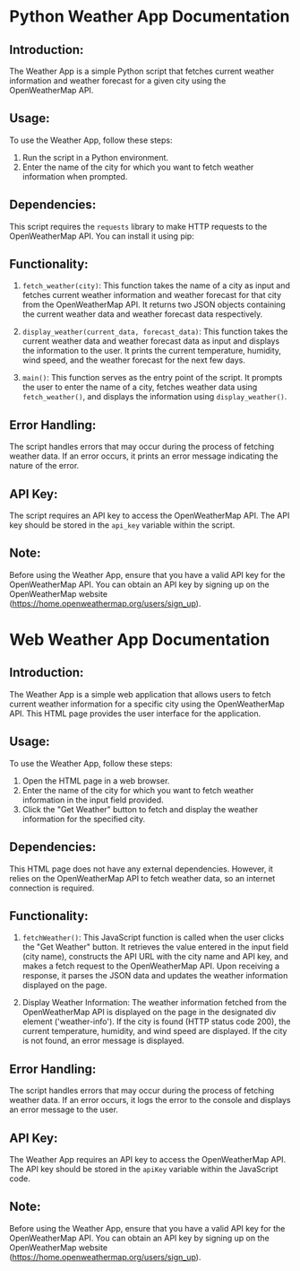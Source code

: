 Python Weather App Documentation
=========================

Introduction:
--------------
The Weather App is a simple Python script that fetches current weather information and weather forecast for a given city using the OpenWeatherMap API.

Usage:
-------
To use the Weather App, follow these steps:
1. Run the script in a Python environment.
2. Enter the name of the city for which you want to fetch weather information when prompted.

Dependencies:
---------------
This script requires the `requests` library to make HTTP requests to the OpenWeatherMap API. You can install it using pip:

Functionality:
----------------
1. `fetch_weather(city)`: This function takes the name of a city as input and fetches current weather information and weather forecast for that city from the OpenWeatherMap API. It returns two JSON objects containing the current weather data and weather forecast data respectively.

2. `display_weather(current_data, forecast_data)`: This function takes the current weather data and weather forecast data as input and displays the information to the user. It prints the current temperature, humidity, wind speed, and the weather forecast for the next few days.

3. `main()`: This function serves as the entry point of the script. It prompts the user to enter the name of a city, fetches weather data using `fetch_weather()`, and displays the information using `display_weather()`.

Error Handling:
------------------
The script handles errors that may occur during the process of fetching weather data. If an error occurs, it prints an error message indicating the nature of the error.

API Key:
----------
The script requires an API key to access the OpenWeatherMap API. The API key should be stored in the `api_key` variable within the script.

Note:
------
Before using the Weather App, ensure that you have a valid API key for the OpenWeatherMap API. You can obtain an API key by signing up on the OpenWeatherMap website (https://home.openweathermap.org/users/sign_up).

Web Weather App Documentation
=========================

Introduction:
--------------
The Weather App is a simple web application that allows users to fetch current weather information for a specific city using the OpenWeatherMap API. This HTML page provides the user interface for the application.

Usage:
-------
To use the Weather App, follow these steps:
1. Open the HTML page in a web browser.
2. Enter the name of the city for which you want to fetch weather information in the input field provided.
3. Click the "Get Weather" button to fetch and display the weather information for the specified city.

Dependencies:
---------------
This HTML page does not have any external dependencies. However, it relies on the OpenWeatherMap API to fetch weather data, so an internet connection is required.

Functionality:
----------------
1. `fetchWeather()`: This JavaScript function is called when the user clicks the "Get Weather" button. It retrieves the value entered in the input field (city name), constructs the API URL with the city name and API key, and makes a fetch request to the OpenWeatherMap API. Upon receiving a response, it parses the JSON data and updates the weather information displayed on the page.

2. Display Weather Information: The weather information fetched from the OpenWeatherMap API is displayed on the page in the designated div element ('weather-info'). If the city is found (HTTP status code 200), the current temperature, humidity, and wind speed are displayed. If the city is not found, an error message is displayed.

Error Handling:
------------------
The script handles errors that may occur during the process of fetching weather data. If an error occurs, it logs the error to the console and displays an error message to the user.

API Key:
----------
The Weather App requires an API key to access the OpenWeatherMap API. The API key should be stored in the `apiKey` variable within the JavaScript code.

Note:
------
Before using the Weather App, ensure that you have a valid API key for the OpenWeatherMap API. You can obtain an API key by signing up on the OpenWeatherMap website (https://home.openweathermap.org/users/sign_up).

